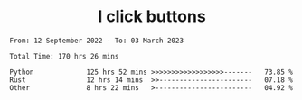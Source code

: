 <h1 align="center">
I click buttons
</h1>

<!--START_SECTION:waka-->

```text
From: 12 September 2022 - To: 03 March 2023

Total Time: 170 hrs 26 mins

Python             125 hrs 52 mins >>>>>>>>>>>>>>>>>>-------   73.85 %
Rust               12 hrs 14 mins  >>-----------------------   07.18 %
Other              8 hrs 22 mins   >------------------------   04.92 %
```

<!--END_SECTION:waka-->
